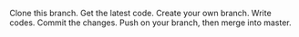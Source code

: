 Clone this branch.
Get the latest code.
Create your own branch.
Write codes.
Commit the changes.
Push on your branch, then merge into master.
